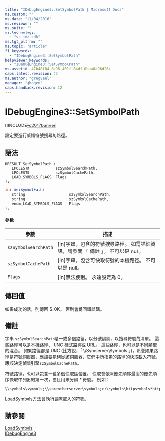 ```yaml
---
title: "IDebugEngine3::SetSymbolPath | Microsoft Docs"
ms.custom: ""
ms.date: "11/04/2016"
ms.reviewer: ""
ms.suite: ""
ms.technology: 
  - "vs-ide-sdk"
ms.tgt_pltfrm: ""
ms.topic: "article"
f1_keywords: 
  - "IDebugEngine3::SetSymbolPath"
helpviewer_keywords: 
  - "IDebugEngine3::SetSymbolPath"
ms.assetid: 47b48f84-8a96-401f-84df-0baa8a96d26e
caps.latest.revision: 12
ms.author: "gregvanl"
manager: "ghogen"
caps.handback.revision: 12
---
```

# IDebugEngine3::SetSymbolPath
[!INCLUDE[vs2017banner](../../../code-quality/includes/vs2017banner.md)]

設定要進行偵錯符號搜尋的路徑。  
  
## 語法  
  
```cpp#  
HRESULT SetSymbolPath (  
   LPOLESTR            szSymbolSearchPath,  
   LPOLESTR            szSymbolCachePath,  
   LOAD_SYMBOLS_FLAGS  Flags  
);  
```  
  
```c#  
int SetSymbolPath(  
   string                    szSymbolSearchPath,   
   string                    szSymbolCachePath,   
   enum_LOAD_SYMBOLS_FLAGS   Flags  
);  
```  
  
#### 參數  
  
|參數|描述|  
|--------|--------|  
|`szSymbolSearchPath`|\[in\]字串，包含的符號搜尋路徑。  如需詳細資訊，請參閱 「 備註 」。  不可以是 null。|  
|`szSymbolCachePath`|\[in\]字串，包含可快取符號的本機路徑。  不可以是 null。|  
|`Flags`|\[in\]無法使用。 永遠設定為 0。|  
  
## 傳回值  
 如果成功的話，則傳回 S\_OK。 否則會傳回錯誤碼。  
  
## 備註  
 字串 `szSymbolSearchPath`是一或多個路徑，以分號隔開，以搜尋符號的清單。  這些路徑可以是本機路徑、 UNC 樣式路徑或 URL。  這些路徑，也可以是不同類型的混合。  如果路徑都是 UNC \(比方說，「 \\\\Symserver\\Symbols 」\)，那麼如果路徑是符號伺服器，應該要能夠從該伺服器，它們中所指定的路徑的快取載入符號，應該決定偵錯引擎`szSymbolCachePath`。  
  
 符號路徑，也可以包含一或多個快取區位置。  快取會依照優先順序最高的優先順序快取中列出的第一次，並且用來分隔 \* 符號。  例如：  
  
```  
\\symbols\symbols;\\someotherserver\symbols;c:\symbols\httpsymbols*http://msdl.microsoft.com  
```  
  
 [LoadSymbols](../../../extensibility/debugger/reference/idebugengine3-loadsymbols.md)方法會執行實際載入的符號。  
  
## 請參閱  
 [LoadSymbols](../../../extensibility/debugger/reference/idebugengine3-loadsymbols.md)   
 [IDebugEngine3](../../../extensibility/debugger/reference/idebugengine3.md)